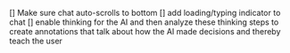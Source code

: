 [] Make sure chat auto-scrolls to bottom
[] add loading/typing indicator to chat
[] enable thinking for the AI and then analyze these thinking steps to create annotations that talk about how the AI made decisions and thereby teach the user